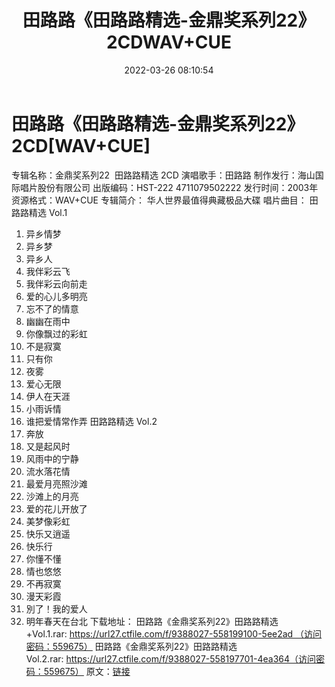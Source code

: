 ﻿---
title: 田路路《田路路精选-金鼎奖系列22》2CDWAV+CUE
date: 2022-03-26 08:10:54
categories: WAV车载音乐、镜像
tags: 华语中文
---
# 田路路《田路路精选-金鼎奖系列22》2CD[WAV+CUE]

专辑名称：金鼎奖系列22  田路路精选 2CD
演唱歌手：田路路
制作发行：海山国际唱片股份有限公司
出版编码：HST-222
4711079502222
发行时间：2003年
资源格式：WAV+CUE
专辑简介：
华人世界最值得典藏极品大碟
唱片曲目：
田路路精选 Vol.1
01. 异乡情梦
02. 异乡梦
03. 异乡人
04. 我伴彩云飞
05. 我伴彩云向前走
06. 爱的心儿多明亮
07. 忘不了的情意
08. 幽幽在雨中
09. 你像飘过的彩虹
10. 不是寂寞
11. 只有你
12. 夜雾
13. 爱心无限
14. 伊人在天涯
15. 小雨诉情
16. 谁把爱情常作弄
田路路精选 Vol.2
01. 奔放
02. 又是起风时
03. 风雨中的宁静
04. 流水落花情
05. 最爱月亮照沙滩
06. 沙滩上的月亮
07. 爱的花儿开放了
08. 美梦像彩虹
09. 快乐又逍遥
10. 快乐行
11. 你懂不懂
12. 情也悠悠
13. 不再寂寞
14. 漫天彩霞
15. 別了！我的爱人
16. 明年春天在台北
下载地址：
田路路《金鼎奖系列22》田路路精选+Vol.1.rar: https://url27.ctfile.com/f/9388027-558199100-5ee2ad （访问密码：559675）
田路路《金鼎奖系列22》田路路精选Vol.2.rar: https://url27.ctfile.com/f/9388027-558197701-4ea364（访问密码：559675）
原文：[链接](https://blog.sina.com.cn/s/blog_1647c7e7601030wdv.html)